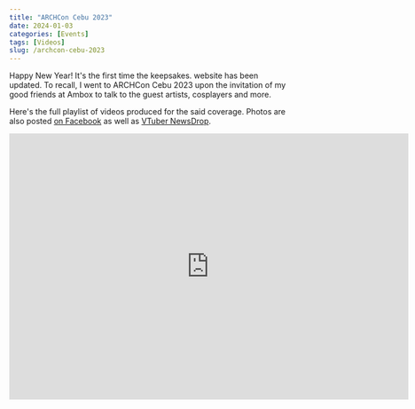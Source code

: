 ```yaml
---
title: "ARCHCon Cebu 2023"
date: 2024-01-03
categories: [Events]
tags: [Videos]
slug: /archcon-cebu-2023
---
```


Happy New Year! It's the first time the keepsakes. website has been updated. To recall, I went to ARCHCon Cebu 2023 upon the invitation of my good friends at Ambox to talk to the guest artists, cosplayers and more.

Here's the full playlist of videos produced for the said coverage. Photos are also posted [on Facebook](https://www.facebook.com/media/set/?set=a.825986906203291&type=3) as well as [VTuber NewsDrop](https://www.facebook.com/media/set/?set=a.275664405455025&type=3).

<iframe width="720" height="480" src="https://www.youtube-nocookie.com/embed/videoseries?si=VOpsM5YQUki3-uTG&amp;list=PLAhEhTDONGrbq3gDO6dOEbhkfHNO-38qW" title="YouTube video player" frameborder="0" allow="accelerometer; autoplay; clipboard-write; encrypted-media; gyroscope; picture-in-picture; web-share" allowfullscreen></iframe>
